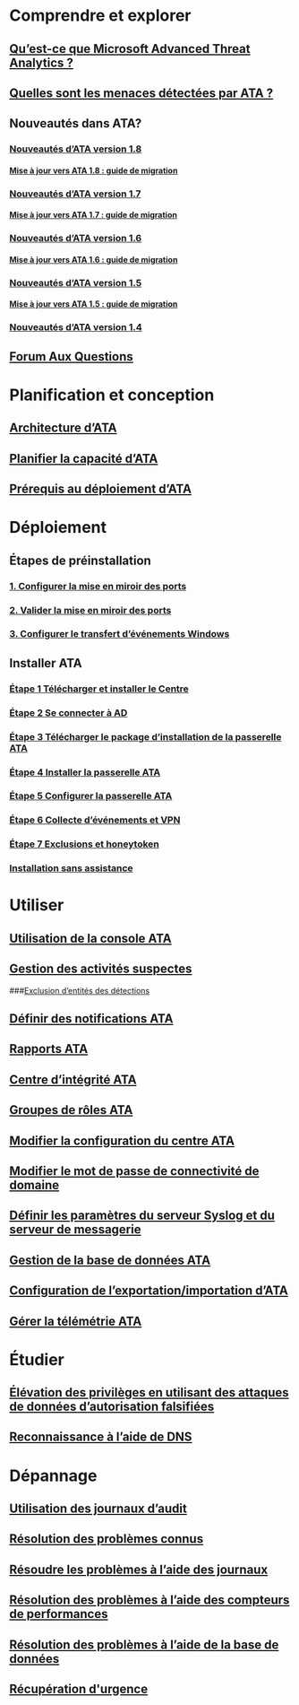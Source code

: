 # Comprendre et explorer
## [Qu’est-ce que Microsoft Advanced Threat Analytics ?](what-is-ata.md)
## [Quelles sont les menaces détectées par ATA ?](ata-threats.md)
## Nouveautés dans ATA?
### [Nouveautés d’ATA version 1.8](whats-new-version-1.8.md)
#### [Mise à jour vers ATA 1.8 : guide de migration](ata-update-1.8-migration-guide.md)
### [Nouveautés d’ATA version 1.7](whats-new-version-1.7.md)
#### [Mise à jour vers ATA 1.7 : guide de migration](ata-update-1.7-migration-guide.md)
### [Nouveautés d’ATA version 1.6](whats-new-version-1.6.md)
#### [Mise à jour vers ATA 1.6 : guide de migration](ata-update-1.6-migration-guide.md)
### [Nouveautés d’ATA version 1.5](whats-new-version-1.5.md)
#### [Mise à jour vers ATA 1.5 : guide de migration](ata-update-1.5-migration-guide.md)
### [Nouveautés d’ATA version 1.4](whats-new-version-1.4.md)
## [Forum Aux Questions](ata-technical-faq.md)
# Planification et conception
## [Architecture d’ATA](ata-architecture.md)
## [Planifier la capacité d’ATA](ata-capacity-planning.md)
## [Prérequis au déploiement d’ATA](ata-prerequisites.md)
# Déploiement
## Étapes de préinstallation
### [1. Configurer la mise en miroir des ports](configure-port-mirroring.md)
### [2. Valider la mise en miroir des ports](validate-port-mirroring.md)
### [3. Configurer le transfert d’événements Windows](configure-event-collection.md)
## Installer ATA
### [Étape 1 Télécharger et installer le Centre](install-ata-step1.md)
### [Étape 2 Se connecter à AD](install-ata-step2.md)
### [Étape 3 Télécharger le package d’installation de la passerelle ATA](install-ata-step3.md)
### [Étape 4 Installer la passerelle ATA](install-ata-step4.md)
### [Étape 5 Configurer la passerelle ATA](install-ata-step5.md)
### [Étape 6 Collecte d’événements et VPN](install-ata-step6.md)
### [Étape 7 Exclusions et honeytoken](install-ata-step7.md)
### [Installation sans assistance](ata-silent-installation.md)
# Utiliser
## [Utilisation de la console ATA](working-with-ata-console.md)
## [Gestion des activités suspectes](working-with-suspicious-activities.md)
###[Exclusion d’entités des détections](excluding-entities-from-detections.md)
## [Définir des notifications ATA](setting-ata-alerts.md)
## [Rapports ATA](reports.md)
## [Centre d’intégrité ATA](ata-health-center.md)
## [Groupes de rôles ATA](ata-role-groups.md)
## [Modifier la configuration du centre ATA](modifying-ata-center-configuration.md)
## [Modifier le mot de passe de connectivité de domaine](modifying-ata-config-dcpassword.md)
## [Définir les paramètres du serveur Syslog et du serveur de messagerie](setting-syslog-email-server-settings.md)
## [Gestion de la base de données ATA](ata-database-management.md)
## [Configuration de l’exportation/importation d’ATA](ata-configuration-file.md)
## [Gérer la télémétrie ATA](manage-telemetry-settings.md)
# Étudier
## [Élévation des privilèges en utilisant des attaques de données d’autorisation falsifiées](use-case-forged-pac.md)
## [Reconnaissance à l’aide de DNS](use-case-dns.md)
# Dépannage
## [Utilisation des journaux d’audit](troubleshoot-audit.md)
## [Résolution des problèmes connus](troubleshooting-ata-known-errors.md)
## [Résoudre les problèmes à l’aide des journaux](troubleshooting-ata-using-logs.md)
## [Résolution des problèmes à l’aide des compteurs de performances](troubleshooting-ata-using-perf-counters.md)
## [Résolution des problèmes à l’aide de la base de données](troubleshooting-ata-using-ata-database.md)
## [Récupération d'urgence](disaster-recovery.md)
